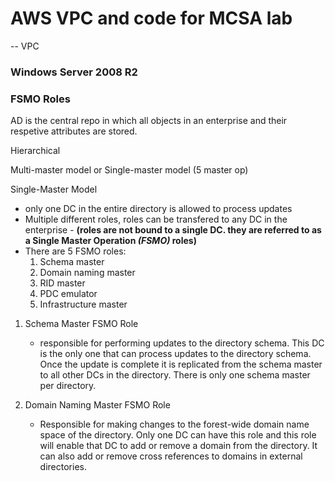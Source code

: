# AWS VPC and code for MCSA lab

-- VPC
### Windows Server 2008 R2 



### FSMO Roles



AD is the central repo in which all objects in an enterprise and their respetive attributes are stored. 

Hierarchical

Multi-master model or Single-master model (5 master op)

Single-Master Model
- only one DC in the entire directory is allowed to process updates
- Multiple different roles, roles can be transfered to any DC in the enterprise - **(roles are not bound to a single DC. they are referred to as a Single Master Operation *(FSMO)* roles)**
- There are 5 FSMO roles:
    1. Schema master
    2. Domain naming master
    3. RID master
    4. PDC emulator
    5. Infrastructure master


1. Schema Master FSMO Role
   - responsible for performing updates to the directory schema. This DC is the only one that can process updates to the directory schema. Once the update is complete it is replicated from the schema master to all other DCs in the directory. There is only one schema master per directory.
  
2. Domain Naming Master FSMO Role
   - Responsible for making changes to the forest-wide domain name space of the directory. Only one DC can have this role and this role will enable that DC to add or remove a domain from the directory. It can also add or remove cross references to domains in external directories.

